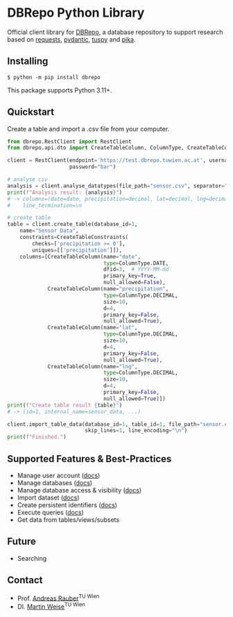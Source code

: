 # DBRepo Python Library

Official client library for [DBRepo](https://www.ifs.tuwien.ac.at/infrastructures/dbrepo/__APPVERSION__/), a database
repository to support research based
on [requests](https://pypi.org/project/requests/), [pydantic](https://pypi.org/project/pydantic/), [tuspy](https://pypi.org/project/tuspy/)
and [pika](https://pypi.org/project/pika/).

## Installing

```console
$ python -m pip install dbrepo
```

This package supports Python 3.11+.

## Quickstart

Create a table and import a .csv file from your computer.

```python
from dbrepo.RestClient import RestClient
from dbrepo.api.dto import CreateTableColumn, ColumnType, CreateTableConstraints

client = RestClient(endpoint='https://test.dbrepo.tuwien.ac.at', username="foo",
                    password="bar")

# analyse csv
analysis = client.analyse_datatypes(file_path="sensor.csv", separator=",")
print(f"Analysis result: {analysis}")
# -> columns=(date=date, precipitation=decimal, lat=decimal, lng=decimal), separator=,
#    line_termination=\n

# create table
table = client.create_table(database_id=1,
    name="Sensor Data",
    constraints=CreateTableConstraints(
        checks=['precipitation >= 0'],
        uniques=[['precipitation']]),
    columns=[CreateTableColumn(name="date",
                               type=ColumnType.DATE,
                               dfid=3,  # YYYY-MM-dd
                               primary_key=True,
                               null_allowed=False),
             CreateTableColumn(name="precipitation",
                               type=ColumnType.DECIMAL,
                               size=10,
                               d=4,
                               primary_key=False,
                               null_allowed=True),
             CreateTableColumn(name="lat",
                               type=ColumnType.DECIMAL,
                               size=10,
                               d=4,
                               primary_key=False,
                               null_allowed=True),
             CreateTableColumn(name="lng",
                               type=ColumnType.DECIMAL,
                               size=10,
                               d=4,
                               primary_key=False,
                               null_allowed=True)])
print(f"Create table result {table}")
# -> (id=1, internal_name=sensor_data, ...)

client.import_table_data(database_id=1, table_id=1, file_path="sensor.csv", separator=",",
                         skip_lines=1, line_encoding="\n")
print(f"Finished.")
```

## Supported Features & Best-Practices

- Manage user
  account ([docs](https://www.ifs.tuwien.ac.at/infrastructures/dbrepo//usage-overview/#create-user-account))
- Manage
  databases ([docs](https://www.ifs.tuwien.ac.at/infrastructures/dbrepo//usage-overview/#create-database))
- Manage database access &
  visibility ([docs](https://www.ifs.tuwien.ac.at/infrastructures/dbrepo//usage-overview/#private-database-access))
- Import
  dataset ([docs](https://www.ifs.tuwien.ac.at/infrastructures/dbrepo//usage-overview/#private-database-access))
- Create persistent
  identifiers ([docs](https://www.ifs.tuwien.ac.at/infrastructures/dbrepo//usage-overview/#assign-database-pid))
- Execute
  queries ([docs](https://www.ifs.tuwien.ac.at/infrastructures/dbrepo//usage-overview/#export-subset))
- Get data from tables/views/subsets

## Future

- Searching

## Contact

* Prof. [Andreas Rauber](https://tiss.tuwien.ac.at/person/39608.html)<sup>TU Wien</sup>
* DI. [Martin Weise](https://tiss.tuwien.ac.at/person/287722.html)<sup>TU Wien</sup>